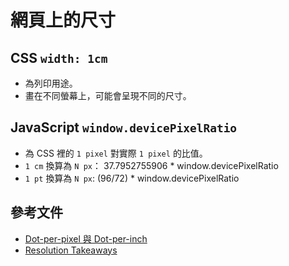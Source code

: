 # 網頁上的尺寸

## CSS `width: 1cm`

- 為列印用途。
- 畫在不同螢幕上，可能會呈現不同的尺寸。

## JavaScript `window.devicePixelRatio`

- 為 CSS 裡的 `1 pixel` 對實際 `1 pixel` 的比值。
- `1 cm` 換算為 `N px`： 37.7952755906 * window.devicePixelRatio
- `1 pt` 換算為 `N px`: (96/72) * window.devicePixelRatio

## 參考文件

- [Dot-per-pixel 與 Dot-per-inch](https://pixelthing.medium.com/jonesing-for-dpi-and-dppx-45c6245f6ffc)
- [Resolution Takeaways](https://ryanve.com/_php/airve/chromosome/request.php?request=lab/resolution/)
